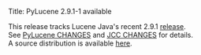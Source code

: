 Title: PyLucene 2.9.1-1 available

This release tracks Lucene Java's recent 2.9.1 <a href="https://lucene.apache.org/java/docs/index.html#6+November+2009+-+Lucene+Java+2.9.1+available">release</a>.<br/>
See <a href="https://svn.apache.org/repos/asf/lucene/pylucene/tags/pylucene_2_9_1/CHANGES">PyLucene CHANGES</a> and <a href="https://svn.apache.org/repos/asf/lucene/pylucene/tags/pylucene_2_9_1/jcc/CHANGES">JCC CHANGES</a> for details.<br/>
A source distribution is available <a href="https://archive.apache.org/dist/lucene/pylucene/">here</a>.


